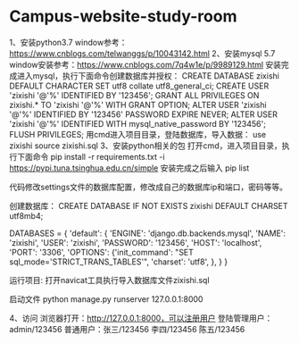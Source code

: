 # Campus-website-study-room
1、安装python3.7
window参考：https://www.cnblogs.com/telwanggs/p/10043142.html
2、安装mysql 5.7
window安装参考：https://www.cnblogs.com/7q4w1e/p/9989129.html
安装完成进入mysql，执行下面命令创建数据库并授权：
CREATE DATABASE zixishi DEFAULT CHARACTER SET utf8 collate utf8_general_ci;
CREATE USER 'zixishi '@'%' IDENTIFIED BY '123456';
GRANT ALL PRIVILEGES ON zixishi.* TO 'zixishi '@'%' WITH GRANT OPTION; 
ALTER USER 'zixishi '@'%' IDENTIFIED BY '123456' PASSWORD EXPIRE NEVER; 
ALTER USER 'zixishi '@'%' IDENTIFIED WITH mysql_native_password BY '123456';
FLUSH PRIVILEGES;
用cmd进入项目目录，登陆数据库，导入数据：
use zixishi
source zixishi.sql
3、安装python相关的包
打开cmd，进入项目目录，执行下面命令
pip  install -r  requirements.txt -i  https://pypi.tuna.tsinghua.edu.cn/simple
安装完成之后输入
pip list 






代码修改settings文件的数据库配置，修改成自己的数据库ip和端口，密码等等。

创建数据库：
CREATE DATABASE IF NOT EXISTS zixishi DEFAULT CHARSET utf8mb4;

DATABASES = {
    'default': {
        'ENGINE': 'django.db.backends.mysql',
        'NAME': 'zixishi',
        'USER': 'zixishi',
        'PASSWORD': '123456',
        'HOST': 'localhost',
        'PORT': '3306',
        'OPTIONS': {'init_command': "SET sql_mode='STRICT_TRANS_TABLES'", 'charset': 'utf8', },
    }
}


运行项目:
打开navicat工具执行导入数据库文件zixishi.sql


启动文件
python manage.py runserver 127.0.0.1:8000

4、访问
浏览器打开：http://127.0.0.1:8000，可以注册用户
登陆管理用户：admin/123456
普通用户：张三/123456  李四/123456  陈五/123456
